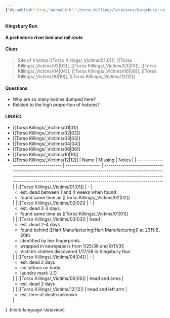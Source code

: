 ```yaml
---
{"dg-publish":true,"permalink":"/torso-killings/locations/kingsbury-run/","tags":["Torso"]}
---
```



#### Kingsbury Run
**A prehistoric river bed and rail route**

#### Clues
> Site of Victims [[Torso Killings/_Victims/01\|01]], [[Torso Killings/_Victims/02\|02]], [[Torso Killings/_Victims/03\|03]], [[Torso Killings/_Victims/04\|04]], [[Torso Killings/_Victims/06\|06]], [[Torso Killings/_Victims/10\|10]], [[Torso Killings/_Victims/12\|12]]

#### Questions
- Why are so many bodies dumped here?
- Related to the high proportion of hoboes?

#### LINKED
- [[Torso Killings/_Victims/01\|01]]
- [[Torso Killings/_Victims/02\|02]]
- [[Torso Killings/_Victims/03\|03]]
- [[Torso Killings/_Victims/04\|04]]
- [[Torso Killings/_Victims/06\|06]]
- [[Torso Killings/_Victims/10\|10]]
- [[Torso Killings/_Victims/12\|12]]
| Name                                  | Missing           | Notes                                                                                                                                                                                                                                                       |
| ------------------------------------- | ----------------- | ----------------------------------------------------------------------------------------------------------------------------------------------------------------------------------------------------------------------------------------------------------- |
| [[Torso Killings/_Victims/01\|01]] | \-                | <ul><li>est. dead between 1 and 4 weeks when found</li><li>found same time as [[Torso Killings/_Victims/02\|02]]</li></ul>                                                                                                                                                              |
| [[Torso Killings/_Victims/02\|02]] | \-                | <ul><li>est. dead 2-3 days.</li><li>found same time as [[Torso Killings/_Victims/01\|01]]</li></ul>                                                                                                                                                                                     |
| [[Torso Killings/_Victims/03\|03]] | head              | <ul><li>est. dead 2-4 days</li><li>found behind [[Hart Manufacturing\|Hart Manufacturing]] at 2315 E. 20th</li><li>identified by her fingerprints</li><li>wrapped in newspapers from 1/25/36 and 8/11/35</li><li>Victim’s clothes discovered 1/17/38 in Kingsbury Run</li></ul> |
| [[Torso Killings/_Victims/04\|04]] | \-                | <ul><li>est. dead 2 days</li><li>six tattoos on body</li><li>laundry mark 'J.D.'</li></ul>                                                                                                                                                                  |
| [[Torso Killings/_Victims/06\|06]] | head and arms     | <ul><li>est. dead 2 days</li></ul>                                                                                                                                                                                                                          |
| [[Torso Killings/_Victims/12\|12]] | head and left arm | <ul><li>est. time of death unknown</li></ul>                                                                                                                                                                                                                |

{ .block-language-dataview}

